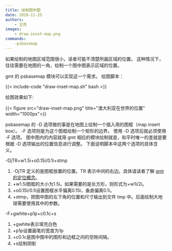 ```yaml
---
title: 绘制图中图
date: 2018-11-25
authors:
    - 王亮
images:
    - draw-inset-map.png
commands:
    -psbasemap
---
```


如果绘制的地图区域范围很小，读者可能不清楚所画区域的位置。
这种情况下，往往需要在地图的一角，绘制一个图中图表示区域的位置。

gmt 的 psbasemap 模块可以实现这一个需求。
绘图脚本：

{{< include-code "draw-inset-map.sh" bash >}}

绘图效果如下:

{{< figure src="draw-inset-map.png" title="澳大利亚在世界的位置" width="1000px">}}

psbasemap 的 -D 选项做的事是在地图上绘制一个插入用的图框（map insert box）。
-F 选项则是为这个图框绘制一个矩形的边界。
使用 -D 选项后就必须使用 -F 选项。
图中图内的内容就用 gmt 相应的模块绘制就是，和平时唯一的差就是要根据 -D 选项输出的位置信息进行调整。
下面说明脚本中这两个选项的具体含义。

-DjTR+w1.5i+o0.15i/0.1i+stmp

1. -DjTR 定义的是图框放置的位置。TR 表示中间的右边。具体请读者了解 [gmt 的定位概念](https://docs.gmt-china.org/basic/embellishments/#id2)。
2. +w1.5i图框的大小为1.5i。如果需要的是长方形，则形式为+w1i/2i。
3. +o0.15i/0.1i设置图框水平偏离0.15i，垂直偏离0.1i。
4. +stmp，把图中图的左下角的位置和尺寸输出到文件 tmp 中。后面绘制大地球需要使用其中的参数。

-F+gwhite+p1p+c0.1c+s

1. +gwhite表示填充白色
2. +p1p设置画笔的宽度为1p
3. +c0.1c是图中图中的图形和边框之间的空隙间隔。
4. +s绘制阴影


